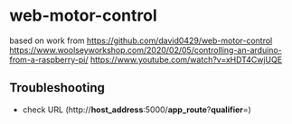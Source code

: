# web-motor-control

based on work from https://github.com/david0429/web-motor-control
https://www.woolseyworkshop.com/2020/02/05/controlling-an-arduino-from-a-raspberry-pi/
https://www.youtube.com/watch?v=xHDT4CwjUQE


## Troubleshooting

- check URL (http://**host_address**:5000/**app_route**?**qualifier**=)
